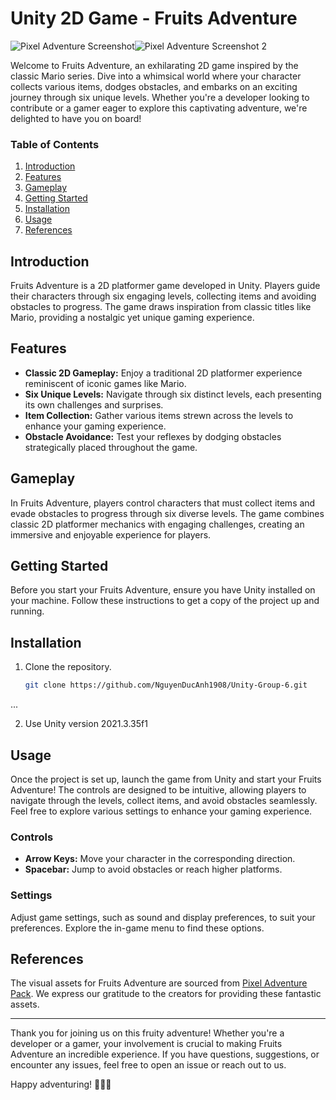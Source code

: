 # Unity 2D Game - Fruits Adventure
![Pixel Adventure Screenshot](https://img.itch.zone/aW1nLzI1Mzc4MzcuZ2lm/original/OArrbk.gif)![Pixel Adventure Screenshot 2](https://img.itch.zone/aW1hZ2UvNDkwNzk4LzI1Mzk2NDYuZ2lm/347x500/NnUkNS.gif)

Welcome to Fruits Adventure, an exhilarating 2D game inspired by the classic Mario series. Dive into a whimsical world where your character collects various items, dodges obstacles, and embarks on an exciting journey through six unique levels. Whether you're a developer looking to contribute or a gamer eager to explore this captivating adventure, we're delighted to have you on board!

### Table of Contents

1. [Introduction](#introduction)
2. [Features](#features)
3. [Gameplay](#gameplay)
4. [Getting Started](#getting-started)
5. [Installation](#installation)
6. [Usage](#usage)
7. [References](#references)

## Introduction

Fruits Adventure is a 2D platformer game developed in Unity. Players guide their characters through six engaging levels, collecting items and avoiding obstacles to progress. The game draws inspiration from classic titles like Mario, providing a nostalgic yet unique gaming experience.

## Features

- **Classic 2D Gameplay:** Enjoy a traditional 2D platformer experience reminiscent of iconic games like Mario.
- **Six Unique Levels:** Navigate through six distinct levels, each presenting its own challenges and surprises.
- **Item Collection:** Gather various items strewn across the levels to enhance your gaming experience.
- **Obstacle Avoidance:** Test your reflexes by dodging obstacles strategically placed throughout the game.

## Gameplay

In Fruits Adventure, players control characters that must collect items and evade obstacles to progress through six diverse levels. The game combines classic 2D platformer mechanics with engaging challenges, creating an immersive and enjoyable experience for players.

## Getting Started

Before you start your Fruits Adventure, ensure you have Unity installed on your machine. Follow these instructions to get a copy of the project up and running.

## Installation

1. Clone the repository.
   ```bash
   git clone https://github.com/NguyenDucAnh1908/Unity-Group-6.git
...

2. Use Unity version 2021.3.35f1

## Usage

Once the project is set up, launch the game from Unity and start your Fruits Adventure! The controls are designed to be intuitive, allowing players to navigate through the levels, collect items, and avoid obstacles seamlessly. Feel free to explore various settings to enhance your gaming experience.

### Controls

- **Arrow Keys:** Move your character in the corresponding direction.
- **Spacebar:** Jump to avoid obstacles or reach higher platforms.

### Settings

Adjust game settings, such as sound and display preferences, to suit your preferences. Explore the in-game menu to find these options.

## References

The visual assets for Fruits Adventure are sourced from [Pixel Adventure Pack](https://pixelfrog-assets.itch.io/pixel-adventure-1). We express our gratitude to the creators for providing these fantastic assets.

---

Thank you for joining us on this fruity adventure! Whether you're a developer or a gamer, your involvement is crucial to making Fruits Adventure an incredible experience. If you have questions, suggestions, or encounter any issues, feel free to open an issue or reach out to us.

Happy adventuring! 🍎🍌🍇
